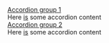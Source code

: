 <section class="au-accordion au-accordion--dark">
  <a href="#accordion-group-dark-1" class="au-accordion__title js-au-accordion au-accordion--closed" aria-controls="accordion-group-dark-1" aria-expanded="false" aria-selected="false" onclick="return AU.accordion.Toggle( this )">Accordion group 1</a>
  <div class="au-accordion__body au-accordion--closed" id="accordion-group-dark-1">
    <div class="au-accordion__body-wrapper">
      Here <a href="#url">is</a> some accordion content
    </div>
  </div>
</section>

<section class="au-accordion au-accordion--dark">
  <a href="#accordion-group-dark-2" class="au-accordion__title js-au-accordion au-accordion--closed" aria-controls="accordion-group-dark-2" aria-expanded="false" aria-selected="false" onclick="return AU.accordion.Toggle( this )">Accordion group 2</a>
  <div class="au-accordion__body au-accordion--closed" id="accordion-group-dark-2">
    <div class="au-accordion__body-wrapper">
      Here <a href="#url">is</a> some accordion content
    </div>
  </div>
</section>
